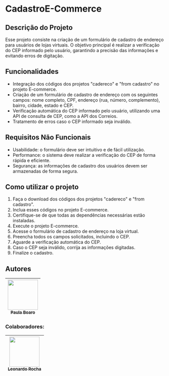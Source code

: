 # CadastroE-Commerce

## Descrição do Projeto
Esse projeto consiste na criação de um formulário de cadastro de endereço para usuários de lojas virtuais. O objetivo principal é realizar a verificação do CEP informado pelo usuário, garantindo a precisão das informações e evitando erros de digitação.

## Funcionalidades
- Integração dos códigos dos projetos "cadereco" e "from cadastro" no projeto E-commerce.
- Criação de um formulário de cadastro de endereço com os seguintes campos: nome completo, CPF, endereço (rua, número, complemento), bairro, cidade, estado e CEP.
- Verificação automática do CEP informado pelo usuário, utilizando uma API de consulta de CEP, como a API dos Correios.
- Tratamento de erros caso o CEP informado seja inválido.

## Requisitos Não Funcionais
- Usabilidade: o formulário deve ser intuitivo e de fácil utilização.
- Performance: o sistema deve realizar a verificação do CEP de forma rápida e eficiente.
- Segurança: as informações de cadastro dos usuários devem ser armazenadas de forma segura.

## Como utilizar o projeto
1. Faça o download dos códigos dos projetos "cadereco" e "from cadastro".
2. Inclua esses códigos no projeto E-commerce.
3. Certifique-se de que todas as dependências necessárias estão instaladas.
4. Execute o projeto E-commerce.
5. Acesse o formulário de cadastro de endereço na loja virtual.
6. Preencha todos os campos solicitados, incluindo o CEP.
7. Aguarde a verificação automática do CEP.
8. Caso o CEP seja inválido, corrija as informações digitadas.
9. Finalize o cadastro.

## Autores
| [<img loading="lazy" src="https://user-images.githubusercontent.com/127847275/272244520-740a7042-aefd-42c6-ad38-536121527e4b.png" width=95><br><sub>Paula Boaro</sub>](https://github.com/paulaboaroo0103) 
| :---: |

### Colaboradores:
|  [<img loading="lazy" src="https://user-images.githubusercontent.com/86802310/268408790-48baaee3-ce37-4ad6-9348-ecb738990343.png" width=95><br><sub>Leonardo Rocha </sub>](https://github.com/leonardorochamarista)
| :---: |
